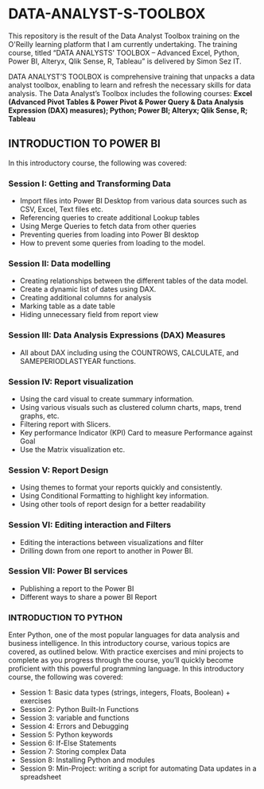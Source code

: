 # DATA-ANALYST-S-TOOLBOX
This repository is the result of the Data Analyst Toolbox training on the O'Reilly learning platform that I am currently undertaking. The training course, titled “DATA ANALYSTS' TOOLBOX – Advanced Excel, Python, Power BI, Alteryx, Qlik Sense, R, Tableau” is delivered by Simon Sez IT. 

DATA ANALYST’S TOOLBOX is comprehensive training that unpacks a data analyst toolbox, enabling to learn and refresh the necessary skills for data analysis. The Data Analyst’s Toolbox includes the following courses: **Excel (Advanced Pivot Tables & Power Pivot & Power Query & Data Analysis Expression (DAX) measures); Python; Power BI; Alteryx; Qlik Sense, R; Tableau**

## INTRODUCTION TO POWER BI
In this introductory course, the following was covered: 

### Session I: Getting and Transforming Data 
   * Import files into Power BI Desktop from various data sources such as CSV, Excel, Text files etc.
   * Referencing queries to create additional Lookup tables
   * Using Merge Queries to fetch data from other queries
   * Preventing queries from loading into Power BI desktop
   * How to prevent some queries from loading to the model.
  
### Session II: Data modelling 
  * Creating relationships between the different tables of the data model.
  * Create a dynamic list of dates using DAX.
  * Creating additional columns for analysis
  * Marking table as a date table
  * Hiding unnecessary field from report view
    
### Session III: Data Analysis Expressions (DAX) Measures
  * All about DAX including using the COUNTROWS, CALCULATE, and SAMEPERIODLASTYEAR functions.
    
### Session IV: Report visualization 
  * Using the card visual to create summary information.
  * Using various visuals such as clustered column charts, maps, trend graphs, etc.
  *  Filtering report with Slicers.
  *  Key performance Indicator (KPI) Card to measure Performance against Goal
  *  Use the Matrix visualization etc.
### Session V: Report Design
  * Using themes to format your reports quickly and consistently.
  * Using Conditional Formatting to highlight key information.
  * Using other tools of report design for a better readability
    
### Session VI: Editing interaction and Filters 
  * Editing the interactions between visualizations and filter
  * Drilling down from one report to another in Power BI.
    
### Session VII: Power BI services 
  * Publishing a report to the Power BI
  * Different ways to share a power BI Report

### INTRODUCTION TO PYTHON
Enter Python, one of the most popular languages for data analysis and business intelligence. In this introductory course, various topics are covered, as outlined below. With practice exercises and mini projects to complete as you progress through the course, you’ll quickly become proficient with this powerful programming language.
In this introductory course, the following was covered: 

  * Session 1: Basic data types (strings, integers, Floats, Boolean) + exercises
  * Session 2: Python Built-In Functions
  * Session 3: variable and functions
  * Session 4: Errors and Debugging
  * Session 5: Python keywords
  * Session 6: If-Else Statements
  * Session 7: Storing complex Data
  * Session 8: Installing Python and modules
  * Session 9: Min-Project: writing a script for automating Data updates in a spreadsheet

